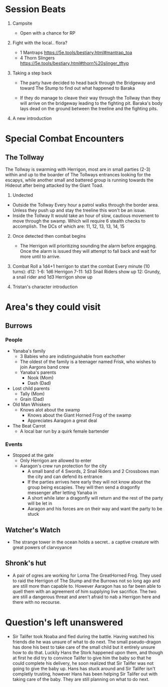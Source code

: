 # Session Beats
1. Campsite
    - Open with a chance for RP

2. Fight with the local.. flora?
    - 1 Mantraps https://5e.tools/bestiary.html#mantrap_toa
    - 4 Thorn Slingers https://5e.tools/bestiary.html#thorn%20slinger_tftyp

3. Taking a step back
    - The party have decided to head back through the Bridgeway and toward The Stump to find out what happened to Baraka

    - If they do manage to cleave their way through the Tollway than they will arrive on the bridgeway leading to the fighting pit. Baraka's body lays dead on the ground between the treeline and the fighting pits.

4. A new introduction 



# Special Combat Encounters
## The Tollway

The Tollway is swarming with Herrigon, most are in small parties (2-3) within and up to the boarder of The Tollways entrances looking for the escapys, while another small and battered group is running towards the Hideout after being attacked by the Giant Toad.

1. Undected
- Outside the Tollway
    Every hour a patrol walks through the border area. Unless they push up and stay the treeline this won't be an issue. 
- Inside the Tollway
    It would take an hour of slow, cautious movement to move through the swamp. Which will require 6 stealth checks to accomplish. The DCs of which are: 11, 12, 13, 13, 14, 15

2. Once detected then combat begins
    - The Herrigon will prioritizing sounding the alarm before engaging. Once the alarm is issued they will attempt to fall back and wait for more until to arrive.

3. Combat
    Roll a 1d4+1 herrigon to start the combat
    Every minute (10 turns):
        d12:
            1-6: 1d6 Herrigon
            7-11: 1d3 Snail Riders show up
            12: Grundy, a snail rider and 1d3 Herrigon show up

4. Tristan's character introduction


# Area's they could visit
## Burrows
### People
- Yanaba's family
    - 3 Babies who are indistinguishable from eachother
    - The oldest of the family is a teenager named Frisk, who wishes to join Aargons band crew
    - Yanaba's parents
        - Nook (Mom)
        - Dash (Dad) 
- Lost child parents
    - Tally (Mom)
    - Grain (Dad)
- Old Man Whiskers
    - Knows alot about the swamp
        - Knows about the Giant Horned Frog of the swamp
        - Appreciates Aaragon a great deal
- The Beat Carrot
    - A local bar run by a quirk female bartender

### Events
- Stopped at the gate
    - Only Herrigon are allowed to enter
    - Aaragon's crew run protection for the city
        - A small band of 4 Swords, 2 Snail Riders and 2 Crossbows man the city and can defend its entrance
        - If the parties arrives here early they will not know about the group being escapies. They will then send a dragonfly messenger after letting Yanaba in
        - A short while later a dragonfly will return and the rest of the party will be let in
        - Aaragon and his forces are on their way and want the party to be stuck

## Watcher's Watch
- The strange tower in the ocean holds a secret.. a captive creature with great powers of clarvoyance

## Shronk's hut
- A pair of ogres are working for Lorna The GreatHorned Frog. They used to raid the Herrigon of The Stump and the Burrows not so long ago and are still more than capable to. However Aaragon has so far been able to quell them with an agreement of him supplying live sacrifice. The two are still a dangerous threat and aren't afraid to nab a Herrigon here and there with no recourse.

# Question's left unanswered
- Sir Talifer took Noaba and fled during the battle. Having watched his friends die he was unsure of what to do next. The small pseudo-dragon has done his best to take care of the small child but it entirely unsure how to do that. Luckily Hans the Stork happened upon them, and though at first he did try to convince Talifer to give him the baby so that he could complete his delivery, he soon realized that Sir Talifer was not going to give the baby up. Hans has stuck around and Sir Talifer isn't completly trusting, however Hans has been helping Sir Talifer out with taking care of the baby. They are still planning on what to do next.

